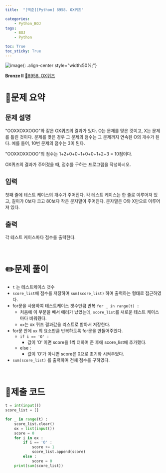 ```yaml
---
title:  "[백준][Python] 8958. OX퀴즈" 

categories: 
    - Python_BOJ
tags: 
    - BOJ
    - Python

toc: True
toc_sticky: True
---
```

![image](https://github.com/user-attachments/assets/32319fe8-99e9-4031-b5d1-9f1909b510dc){: .align-center style="width:50%;"}

**Bronze Ⅱ** 
[🔗8958. OX퀴즈](https://www.acmicpc.net/problem/8958)

<h1>📝문제 요약</h1>

<h2>문제 설명</h2> 

"OOXXOXXOOO"와 같은 OX퀴즈의 결과가 있다. O는 문제를 맞은 것이고, X는 문제를 틀린 것이다. 문제를 맞은 경우 그 문제의 점수는 그 문제까지 연속된 O의 개수가 된다. 예를 들어, 10번 문제의 점수는 3이 된다.

"OOXXOXXOOO"의 점수는 1+2+0+0+1+0+0+1+2+3 = 10점이다.

OX퀴즈의 결과가 주어졌을 때, 점수를 구하는 프로그램을 작성하시오.

<h2>입력</h2>

첫째 줄에 테스트 케이스의 개수가 주어진다. 각 테스트 케이스는 한 줄로 이루어져 있고, 길이가 0보다 크고 80보다 작은 문자열이 주어진다. 문자열은 O와 X만으로 이루어져 있다.

<h2>출력</h2>

각 테스트 케이스마다 점수를 출력한다.

<br>

<h1>✏️문제 풀이</h1>

- `t` 는 테스트케이스 갯수
- `score_list`에 점수를 저장하여 `sum(score_list)` 하여 출력하는 형태로 접근하였다.
- for문을 사용하여 테스트케이스 갯수만큼 반복 `for _ in range(t) :`
    - 처음에 이 부분을 빼서 에러가 났었는데, `score_list`를 새로운 테스트 케이스마다 비워줬다.
    - `ox`는 ox 퀴즈 결과값을 리스트로 받아서 저장한다.
- for문 안에 `ox` 의 요소만큼 반복하도록 for문을 만들어주었다.
    - `if i == 'O' :`
        - 값이 ‘O’ 이면 score을 1씩 더하여 준 후에 score_list에 추가했다.
    - else :
        - 값이 ‘O’가 아니면 score은 0으로 초기화 시켜주었다.
- `sum(score_list)` 를 출력하여 전체 점수를 구하였다.


<br>

<h1>💯제출 코드</h1>

```python
t = int(input())
score_list = []

for _ in range(t) :
    score_list.clear()
    ox = list(input())
    score = 0
    for i in ox :
        if i == 'O' :
            score += 1
            score_list.append(score)
        else :
            score = 0
    print(sum(score_list))
```